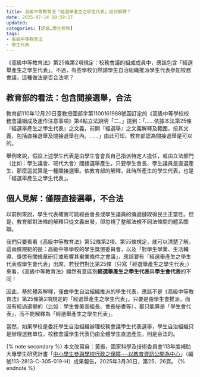 ```yaml
---
title: 高級中等教育法「經選舉產生之學生代表」如何解釋？
date: 2025-07-14 10:59:27
updated:
categories: [評論,學生參與]
tags:
- 高級中等教育法
- 學生代表
---
```


《高級中等教育法》第25條第2項規定：校務會議的組成成員中，應該包含「經選舉產生之學生代表」。不過，有些學校仍然請學生自治組織推派學生代表參加校務會議，這種做法是否合法呢？

## 教育部的看法：包含間接選舉，合法

教育部110年12月20日臺教授國部字第1100161988號函訂定的《高級中等學校校務會議組成及運作注意事項》第4點立法說明「二、」提到：「……依據本法第25條『經選舉產生之學生代表』之文義，前開『經選舉』之文義解釋及範圍，按其文義，包括直接選舉及間接選舉在內。……」由此可知，教育部認為間接選舉是可以的。

舉例來說，假設上述學生代表是由學生會會長自己指派特定人擔任，或由立法部門（比如：學生議會、班代大會）間接選舉產生，只要學生會長、學生議員是直選產生，那麼這就算是一種間接選舉。依教育部的解釋，此時所產生的學生代表，也是「經選舉產生之學生代表」。

## 個人見解：僅限直接選舉，不合法

以前例來說，學生代表確實可能經由會長或學生議員的傳遞鏈取得民主正當性。但是，教育部對法條的解釋只從文義出發，卻忽視了整部法規不同法條間的體系關聯。

我們只要看看《高級中等教育法》第52條第2項、第55條規定，就可以清楚了解。這兩條規範的是：高級中等學校的學生獎懲委員會，以及「對學生學業、生活輔導、獎懲有關規章研訂或影響其畢業條件之會議」，應該要有「經選舉產生之學生代表或學生會代表」出席。若我們對比第25條（只寫「經選舉產生之學生代表」）來看，《高級中等教育法》顯然有意區別**經選舉產生之學生代表**與**學生會代表**的不同！

因此，基於體系解釋，僅由學生自治組織推派的學生代表，應該不是《高級中等教育法》第25條第2項規定的「經選舉產生之學生代表」。只要是由學生會推派，而沒有經過選舉的（比如：學生會美宣組長、會長秘書等），都只能算是「學生會代表」，而不能解釋為「經選舉產生之學生代表」。

當然，如果學校是委託學生自治組織辦理校務會議學生代表選舉，學生自治組織只是辦理選務單位，校務會議學生代表仍由全體學生直選產生，則是合法的。

{% note secondary %}
本文改寫自：黃振，國家科學及技術委員會113年度補助大專學生研究計畫「[中小學生參與學校行政之保障──以教育資訊公開為中心](https://wsts.nstc.gov.tw/STSWeb/Award/AwardMultiQuery.aspx?year=113&code=QS05&organ=A,FA13,FA13E010)」（編號113-2813-C-305-019-H）成果報告，2025年3月30日，第25、26頁。
{% endnote %}